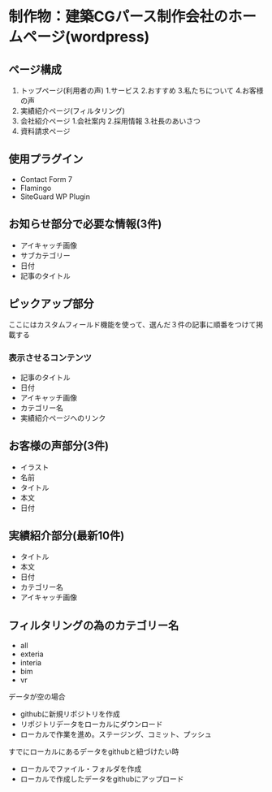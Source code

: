 # 制作物：建築CGパース制作会社のホームページ(wordpress)
## ページ構成
1. トップページ(利用者の声)
 1.サービス
 2.おすすめ
 3.私たちについて
 4.お客様の声 
2. 実績紹介ページ(フィルタリング)
3. 会社紹介ページ
 1.会社案内
 2.採用情報
 3.社長のあいさつ
4. 資料請求ページ

## 使用プラグイン
* Contact Form 7
* Flamingo
* SiteGuard WP Plugin

## お知らせ部分で必要な情報(3件)
* アイキャッチ画像
* サブカテゴリー
* 日付
* 記事のタイトル

## ピックアップ部分
ここにはカスタムフィールド機能を使って、選んだ３件の記事に順番をつけて掲載する
### 表示させるコンテンツ
* 記事のタイトル
* 日付
* アイキャッチ画像
* カテゴリー名
* 実績紹介ページへのリンク

## お客様の声部分(3件)
* イラスト
* 名前
* タイトル
* 本文
* 日付

## 実績紹介部分(最新10件)
* タイトル
* 本文
* 日付
* カテゴリー名
* アイキャッチ画像

## フィルタリングの為のカテゴリー名
* all
* exteria
* interia
* bim
* vr


データが空の場合
* githubに新規リポジトリを作成
* リポジトリデータをローカルにダウンロード
* ローカルで作業を進め。ステージング、コミット、プッシュ

すでにローカルにあるデータをgithubと紐づけたい時
* ローカルでファイル・フォルダを作成
* ローカルで作成したデータをgithubにアップロード